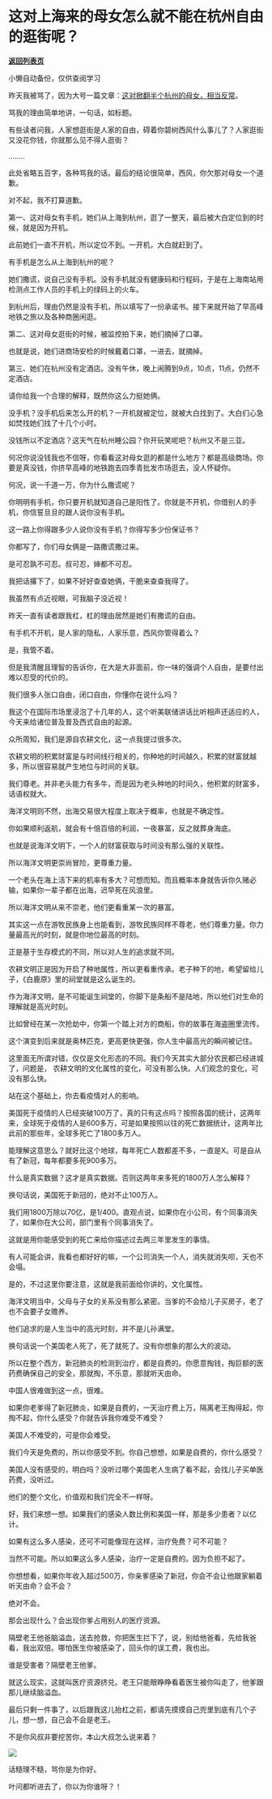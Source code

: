 # 这对上海来的母女怎么就不能在杭州自由的逛街呢？

[**返回列表页**](/gzh/记忆承载3)

小懒自动备份，仅供查阅学习

昨天我被骂了，因为大号一篇文章：[这对掀翻半个杭州的母女，相当反常](http://mp.weixin.qq.com/s?__biz=MzU0MjYwNDU2Mw==&mid=2247504805&idx=2&sn=87a83f90ead2223382ceefa4ed5c8a58&chksm=fb1abfd9cc6d36cf98b71be571cbbfcc00453edbb8cdf675aa1ec5c883b2d5dccbf7845780db&scene=21#wechat_redirect)。  

  

骂我的理由简单地讲，一句话，如标题。  

  

有些读者问我，人家想逛街是人家的自由，碍着你碧树西风什么事儿了？人家逛街又没花你钱，你就那么见不得人逛街？  

  

........

  

此处省略五百字，各种骂我的话。最后的结论很简单，西风，你欠那对母女一个道歉。

  

对不起，我不打算道歉。  

  

第一、这对母女有手机，她们从上海到杭州，逛了一整天，最后被大白定位到的时候，就是因为开机。  

  

此前她们一直不开机，所以定位不到。一开机，大白就赶到了。

  

有手机是怎么从上海到杭州的呢？  

  

她们撒谎，说自己没有手机。没有手机就没有健康码和行程码，于是在上海南站用检测点工作人员的手机上的绿码上的火车。

  

到杭州后，理由仍然是没有手机，所以填写了一份承诺书。接下来就开始了早高峰地铁之旅以及各种商圈闲逛。  

  

第二、这对母女逛街的时候，被监控拍下来，她们摘掉了口罩。  

  

也就是说，她们进商场安检的时候戴着口罩，一进去，就摘掉。

  

第三、她们在杭州没有定酒店。没有午休，晚上闹腾到9点，10点，11点，仍然不定酒店。

  

请你给我一个合理的解释，既然你这么力挺她俩。  

  

没手机？没手机后来怎么开的机？一开机就被定位，就被大白找到了。大白们心急如焚找她们找了十几个小时。  

  

没钱所以不定酒店？这天气在杭州睡公园？你开玩笑呢吧？杭州又不是三亚。  

  

何况你说没钱我也不信呀，你看看这对母女逛的都是什么地方？都是高级商场。你要是真没钱，你挤早高峰的地铁跑去四季青批发市场逛去，没人怀疑你。

  

何况，说一千道一万，你为什么撒谎呢？  

  

你明明有手机，你只要开机就知道自己是阳性了。你就是不开机，你借别人的手机，你信誓旦旦的跟人说你没有手机。  

  

这一路上你得跟多少人说你没有手机？你得写多少份保证书？  

  

你都写了，你们母女俩是一路撒谎撒过来。

  

是可忍孰不可忍。叔可忍，婶都不可忍。

  

我把话撂下了，如果不好好查查她俩，干脆来查查我得了。

  

我虽然有点近视眼，可我脑子没近视！  

  

昨天一直有读者跟我杠，杠的理由居然是她们有撒谎的自由。  

  

有手机不开机，是人家的隐私，人家乐意，西风你管得着么？  

  

是，我管不着。

  

但是我清醒且理智的告诉你，在大是大非面前，你一味的强调个人自由，是要付出难以忍受的代价的。  

  

我们很多人张口自由，闭口自由，你懂你在说什么吗？  

  

我这个在国际市场里浸泡了十几年的人，这个听美联储讲话比听相声还适应的人，今天来给诸位普及普及西式自由的起源。  

  

众所周知，我们是源自农耕文化，这一点我提过很多次。  

  

农耕文明的积累财富是与时间线行相关的，你种地的时间越久，积累的财富就越多，所以很容易就产生地位与时间的关联。

  

我们尊老。并非老头能力有多牛，而是因为老头种地的时间久，他积累的财富多，话语权就大。

  

海洋文明则不然，出海交易很大程度上取决于概率，也就是不确定性。

  

你如果顺利返航，就会有十倍百倍的利润，一夜暴富，反之就葬身海底。

  

也就是说海洋文明下，一个人的财富获取与时间没有那么强的关联性。  

  

所以海洋文明更崇尚冒险，更尊重力量。

  

一个老头在海上活下来的机率有多大？可想而知。而且概率本身就告诉你久赌必输，如果你一辈子都在出海，迟早死在风浪里。

  

所以海洋文明从来不崇老，他们更看重某一次的暴富。  

  

其实这一点在游牧民族身上也能看到，游牧民族同样不尊老，他们尊重力量。你力量最高光的时刻，就是你地位最高的时刻。  

  

正是基于生存模式的不同，所以对人生的追求就不同。

  

农耕文明正是因为开启了种地属性，所以更看重传承。老子种下的地，希望留给儿子，《白鹿原》里的祠堂就是这么诞生的。  

  

作为海洋文明，是不可能诞生祠堂的，你脚下是条船不是陆地，所以他们对生命的理解就是高光时刻。

  

比如曾经在某一次抢劫中，你第一个踏上对方的商船，你的故事在海盗圈里流传。

  

这个演变到后来就是奥林匹克，更高更快更强，你人生中最高光的瞬间被记住。

  

这里面无所谓对错，仅仅是文化形态的不同。我们今天其实大部分农民都已经进城了，问题是， 农耕文明的文化属性的变化，可没有那么快。人们观念的变化，可没有那么快。

  

站在这个基础上，你去看疫情对人的影响。

  

美国死于疫情的人已经突破100万了，真的只有这点吗？按照各国的统计，这两年来，全球死于疫情的人是600多万，可是如果按照以往的死亡数据统计，这两年比此前的那些年，全球多死亡了1800多万人。  

  

能理解这意思么？就好比这个地球，每年死亡人数都差不多，一直是X。可是自从有了新冠，每年都要多死900多万。  

  

什么是真实数据？这才是真实数据。否则这两年来多死的1800万人怎么解释？

  

换句话说，美国死于新冠的，绝对不止100万人。  

  

我们用1800万除以70亿，是1/400。直观点说，如果你在小公司，有个同事消失了，如果你在大公司，部门里有个同事消失了。

  

这就是用你能感受到的死亡来给你描述过去两三年里发生的事情。

  

有人可能会讲，我看也都好好的嘛，一个公司消失一个人，消失就消失呗，天也不会塌。  

  

是的，不过这里你要注意，这就是我前面给你讲的，文化属性。

  

海洋文明当中，父母与子女的关系没有那么紧密。当爹的不会给儿子买房子，老了也不会要子女赡养。  

  

他们追求的是人生当中的高光时刻，并不是儿孙满堂。  

  

换句话说一个美国老人死了，死了就死了。没有你想象的那么大的波动。  

  

所以在整个西方，新冠肺炎的检测到治疗，都是自费的。你愿意掏钱，掏巨额的医药费确保自己的安全，那就掏，不乐意，那就听天由命。  

  

中国人很难做到这一点，很难。  

  

如果你老爹得了新冠肺炎，如果是自费的，一天治疗费上万，隔离老王掏得起，你掏不起，你什么感受？你就告诉我你难受不难受？  

  

美国人不难受的，可是你会难受。

  

我们今天是免费的，所以你感受不到。你自己想想，如果是自费的，你什么感受？  

  

美国人没有感受的，明白吗？没听过哪个美国老人生病了看不起，会找儿子买单医药费，没听过。  

  

他们的整个文化，价值观和我们完全不一样呀。

  

好，我们来想一想。如果我们的感染人数比例和美国一样，那是多少患者？以亿计。  

  

如果有这么多人感染，还可不可能像现在这样，治疗免费？可不可能？  

  

当然不可能。所以如果这么多人感染，治疗一定是自费的。因为负担不起了。

  

你想想看，如果你年收入超过500万，你亲爹感染了新冠，你会不会让他跟家躺着听天由命？会不会？  

  

绝对不会。  

  

那会出现什么？会出现你爹占用别人的医疗资源。

  

隔壁老王他爸脑溢血，送去抢救，你把医生拦下了，说，别给他爸看，先给我爸看，我出双倍。哪怕医生你被感染了，回头你的误工费，我也出。

  

谁是受害者？隔壁老王他爹。

  

就这么现实，这就叫医疗资源挤兑。老王只能眼睁睁看着医生被你叫走了，他爹跟那儿继续脑溢血。  

  

最后只剩一件事了，以后跟我这儿抬杠之前，都请先摸摸自己兜里到底有几个子儿，想一想，自己会不会是老王。

  

不是你风叔非要挖苦你，本山大叔怎么说来着？  

  

![](https://mmbiz.qpic.cn/mmbiz_png/aYCQDPqZ8kzB7BoTvPm62x1usqZ0vZeMHr6rjx8JZ6enmuxjCPot9ThIvhOF1ztmTxRcSDvgouicKeHSMNTzvOA/640?wx_fmt=png)

  

话糙理不糙，骂你是为你好。

  

叶问都听进去了，你以为你谁呀？！

